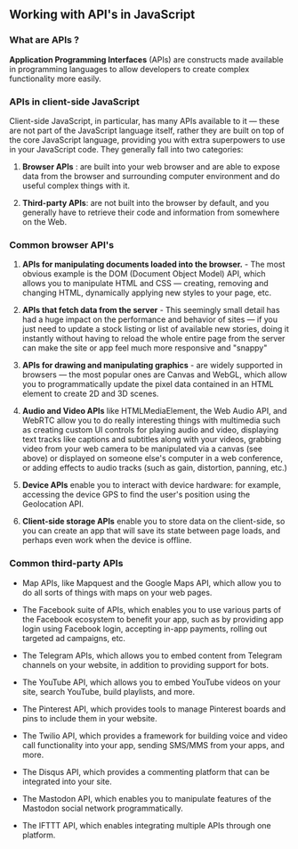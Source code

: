 ## Working with API's in JavaScript

### What are APIs ?
**Application Programming Interfaces** (APIs) are constructs made available in programming languages to allow developers to create complex functionality more easily.

### APIs in client-side JavaScript
Client-side JavaScript, in particular, has many APIs available to it — these are not part of the JavaScript language itself, rather they are built on top of the core JavaScript language, providing you with extra superpowers to use in your JavaScript code. They generally fall into two categories:

1. **Browser APIs** : are built into your web browser and are able to expose data from the browser and surrounding computer environment and do useful complex things with it.

2. **Third-party APIs**: are not built into the browser by default, and you generally have to retrieve their code and information from somewhere on the Web.

### Common browser API's
1. **APIs for manipulating documents loaded into the browser.** - The most obvious example is the DOM (Document Object Model) API, which allows you to manipulate HTML and CSS — creating, removing and changing HTML, dynamically applying new styles to your page, etc.

2. **APIs that fetch data from the server** - This seemingly small detail has had a huge impact on the performance and behavior of sites — if you just need to update a stock listing or list of available new stories, doing it instantly without having to reload the whole entire page from the server can make the site or app feel much more responsive and "snappy"

3. **APIs for drawing and manipulating graphics** - are widely supported in browsers — the most popular ones are Canvas and WebGL, which allow you to programmatically update the pixel data contained in an HTML <canvas> element to create 2D and 3D scenes.

4. **Audio and Video APIs** like HTMLMediaElement, the Web Audio API, and WebRTC allow you to do really interesting things with multimedia such as creating custom UI controls for playing audio and video, displaying text tracks like captions and subtitles along with your videos, grabbing video from your web camera to be manipulated via a canvas (see above) or displayed on someone else's computer in a web conference, or adding effects to audio tracks (such as gain, distortion, panning, etc.)

5. **Device APIs** enable you to interact with device hardware: for example, accessing the device GPS to find the user's position using the Geolocation API.

6. **Client-side storage APIs** enable you to store data on the client-side, so you can create an app that will save its state between page loads, and perhaps even work when the device is offline.


### Common third-party APIs
- Map APIs, like Mapquest and the Google Maps API, which allow you to do all sorts of things with maps on your web pages.

- The Facebook suite of APIs, which enables you to use various parts of the Facebook ecosystem to benefit your app, such as by providing app login using Facebook login, accepting in-app payments, rolling out targeted ad campaigns, etc.

- The Telegram APIs, which allows you to embed content from Telegram channels on your website, in addition to providing support for bots.

- The YouTube API, which allows you to embed YouTube videos on your site, search YouTube, build playlists, and more.

- The Pinterest API, which provides tools to manage Pinterest boards and pins to include them in your website.

- The Twilio API, which provides a framework for building voice and video call functionality into your app, sending SMS/MMS from your apps, and more.

- The Disqus API, which provides a commenting platform that can be integrated into your site.

- The Mastodon API, which enables you to manipulate features of the Mastodon social network programmatically.

- The IFTTT API, which enables integrating multiple APIs through one platform.